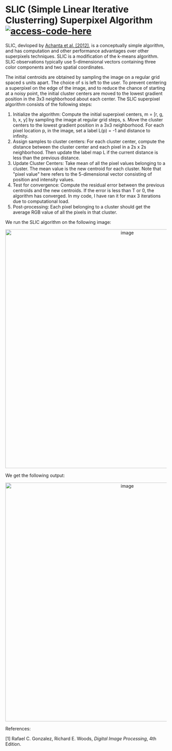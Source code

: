 # SLIC (Simple Linear Iterative Clusterring) Superpixel Algorithm [![access-code-here](https://img.shields.io/badge/Access%20Code-Here-1f425f.svg)](https://github.com/naik24/ImageProcessing/blob/master/Arithmetic%20Operations%20in%20Image%20Processing/Arithmetic%20Operations%20in%20Image%20Processing.ipynb)

SLIC, devloped by <a href = "https://ieeexplore.ieee.org/document/6205760">Achanta et al. [2012]</a>, is a conceptually simple algorithm, and has computation and other performance advantages over other superpixels techniques. SLIC is a modification of the k-means algorithm. SLIC observations typically use 5-dimensional vectors containing three color components and two spatial coordinates.

The initial centroids are obtained by sampling the image on a regular grid spaced s units apart. The choice of s is left to the user. To prevent centering a superpixel on the edge of the image, and to reduce the chance of starting at a noisy point, the initial cluster centers are moved to the lowest gradient position in the 3x3 neighborhood about each center. The SLIC superpixel algorithm consists of the following steps:

1. Initialize the algorithm: Compute the initial superpixel centers, m = [r, g, b, x, y] by sampling the image at regular grid steps, s. Move the cluster centers to the lowest gradient position in a 3x3 neighborhood. For each pixel location p, in the image, set a label L(p)  = -1 and distance to infinity.
2. Assign samples to cluster centers: For each cluster center, compute the distance between the cluster center and each pixel in a 2s x 2s neighborhood. Then update the label map L if the current distance is less than the previous distance.
3. Update Cluster Centers: Take mean of all the pixel values belonging to a cluster. The mean value is the new centroid for each cluster. Note that "pixel value" here refers to the 5-dimensional vector consisting of position and intensity values.
4. Test for convergence: Compute the residual error between the previous centroids and the new centroids. If the error is less than T or 0, the algorithm has converged. In my code, I have ran it for max 3 iterations due to computational load.
5. Post-processing: Each pixel belonging to a cluster should get the average RGB value of all the pixels in that cluster.

We run the SLIC algorithm on the following image:

<p align = "center"><img width="746" alt="image" src="https://github.com/naik24/ImageProcessing/assets/69704762/44236fc8-9606-4e3f-b182-5f599873ff50">
</p>

We get the following output:
<p align = "center"><img width="746" alt="image" src="https://github.com/naik24/ImageProcessing/assets/69704762/64881678-6356-4a47-8526-5c2a0f0fccdc">
</p>

References:

[1] Rafael C. Gonzalez, Richard E. Woods, *Digital Image Processing*, 4th Edition.
